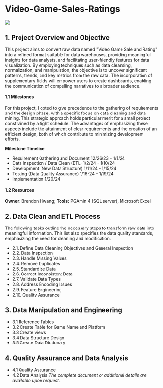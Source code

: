 
# Video-Game-Sales-Ratings
<img align="center" src=https://www.petra.com/wp-content/uploads/2021/10/Video-game-sales-P_1130x430.jpg>


## 1. Project Overview and Objective
This project aims to convert raw data named "Video Game Sale and Rating" into a refined format suitable for data warehouses, providing meaningful insights for data analysts, and facilitating user-friendly features for data visualization. By employing techniques such as data cleansing, normalization, and manipulation, the objective is to uncover significant patterns, trends, and key metrics from the raw data. The incorporation of supplementary fields will empower users to create dashboards, enabling the communication of compelling narratives to a broader audience.

#### 1.1 Milestones
For this project, I opted to give precedence to the gathering of requirements and the design phase, with a specific focus on data cleaning and data mining. This strategic approach holds particular merit for a small project constrained by a tight schedule. The advantages of emphasizing these aspects include the attainment of clear requirements and the creation of an efficient design, both of which contribute to minimizing development efforts.

**Milestone	Timeline**

* Requirement Gathering and Document	 12/26/23 - 1/1/24
* Data Inspection / Data Clean (ETL)	 1/2/24 - 1/10/24
* Development (New Data Structure)	   1/11/24 - 1/15/24
* Testing	 (Data Quality Assurance)    1/16-24 - 1/19/24
* Implementation	                     1/20/24

####  1.2 Resources
**Owner:** Brendon Hwang; 
**Tools:** PGAmin 4 (SQL server), Microsoft Excel

## 2. Data Clean and ETL Process
The following tasks outline the necessary steps to transform raw data into meaningful information. This list also specifies the data quality standards, emphasizing the need for cleaning and modification.
* 2.1. Define Data Cleaning Objectives and General Inspection
* 2.2. Data Inspection
* 2.3. Handle Missing Values
* 2.4. Remove Duplicates
* 2.5. Standardize Data
* 2.6. Correct Inconsistent Data
* 2.7. Validate Data Types
* 2.8. Address Encoding Issues
* 2.9. Feature Engineering
* 2.10. Quality Assurance

## 3. Data Manipulation and Engineering
* 3.1 Reference Tables
* 3.2 Create Table for Game Name and Platform
* 3.3 Create views
* 3.4 Data Structure Design
* 3.5 Create Data Dictionary

## 4. Quality Assurance and Data Analysis
* 4.1 Quality Assurance
* 4.2 Data Analysis
*The complete document or additional details are available upon request.*
